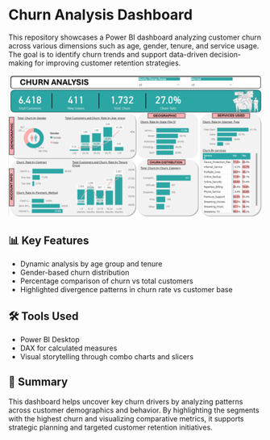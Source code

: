 # Churn Analysis Dashboard

This repository showcases a Power BI dashboard analyzing customer churn across various dimensions such as age, gender, tenure, and service usage. The goal is to identify churn trends and support data-driven decision-making for improving customer retention strategies.

![Dashboard Screenshot](churn_dashboard_screenshot.png)

## 📊 Key Features
- Dynamic analysis by age group and tenure  
- Gender-based churn distribution  
- Percentage comparison of churn vs total customers  
- Highlighted divergence patterns in churn rate vs customer base  

## 🛠 Tools Used
- Power BI Desktop  
- DAX for calculated measures  
- Visual storytelling through combo charts and slicers  

## 📌 Summary
This dashboard helps uncover key churn drivers by analyzing patterns across customer demographics and behavior. By highlighting the segments with the highest churn and visualizing comparative metrics, it supports strategic planning and targeted customer retention initiatives.

